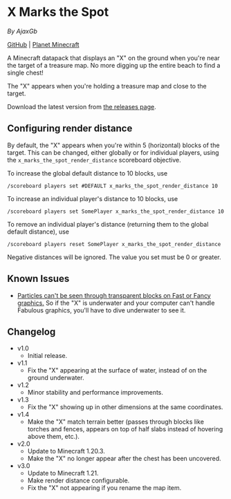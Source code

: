 # X Marks the Spot
*By AjaxGb*

[GitHub](https://github.com/AjaxGb/XMarksTheSpot/) | [Planet Minecraft](https://www.planetminecraft.com/data-pack/x-marks-the-spot-5565485/)

A Minecraft datapack that displays an "X" on the ground when you're near the target of a treasure map. No more digging up the entire beach to find a single chest!

The "X" appears when you're holding a treasure map and close to the target.

Download the latest version from [the releases page](https://github.com/AjaxGb/XMarksTheSpot/releases).

## Configuring render distance

By default, the "X" appears when you're within 5 (horizontal) blocks of the target. This can be changed, either globally or for individual players, using the `x_marks_the_spot_render_distance` scoreboard objective.

To increase the global default distance to 10 blocks, use
```
/scoreboard players set #DEFAULT x_marks_the_spot_render_distance 10
```

To increase an individual player's distance to 10 blocks, use
```
/scoreboard players set SomePlayer x_marks_the_spot_render_distance 10
```

To remove an individual player's distance (returning them to the global default distance), use
```
/scoreboard players reset SomePlayer x_marks_the_spot_render_distance
```

Negative distances will be ignored. The value you set must be 0 or greater.

## Known Issues

- [Particles can't be seen through transparent blocks on Fast or Fancy graphics.](https://bugs.mojang.com/browse/MC-188529) So if the "X" is underwater and your computer can't handle Fabulous graphics, you'll have to dive underwater to see it.

## Changelog

- v1.0
    - Initial release.
- v1.1
    - Fix the "X" appearing at the surface of water, instead of on the ground underwater.
- v1.2
    - Minor stability and performance improvements.
- v1.3
    - Fix the "X" showing up in other dimensions at the same coordinates.
- v1.4
    - Make the "X" match terrain better (passes through blocks like torches and fences, appears on top of half slabs instead of hovering above them, etc.).
- v2.0
    - Update to Minecraft 1.20.3.
    - Make the "X" no longer appear after the chest has been uncovered.
- v3.0
    - Update to Minecraft 1.21.
    - Make render distance configurable.
    - Fix the "X" not appearing if you rename the map item.
